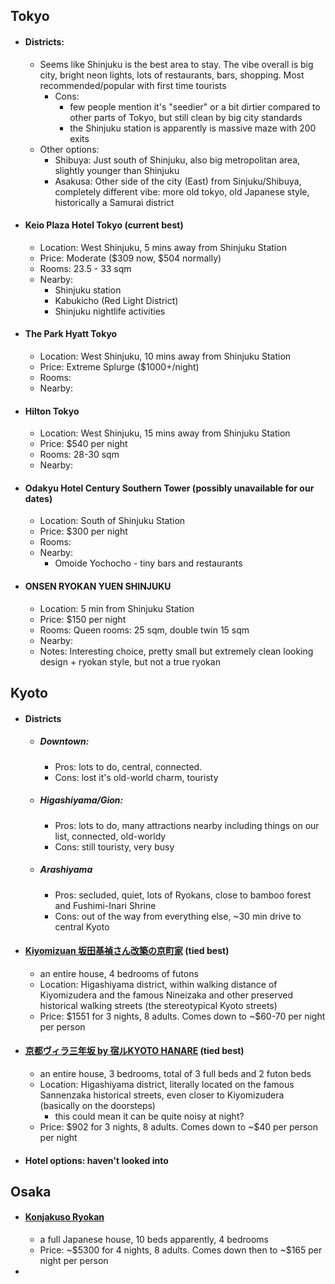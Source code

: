 ## Tokyo
- #### Districts:
	- Seems like Shinjuku is the best area to stay. The vibe overall is big city, bright neon lights, lots of restaurants, bars, shopping. Most recommended/popular with first time tourists
		- Cons:
			- few people mention it's "seedier" or a bit dirtier compared to other parts of Tokyo, but still clean by big city standards
			- the Shinjuku station is apparently is massive maze with 200 exits
	- Other options:
		- Shibuya: Just south of Shinjuku, also big metropolitan area, slightly younger than Shinjuku
		- Asakusa: Other side of the city (East) from Sinjuku/Shibuya, completely different vibe: more old tokyo, old Japanese style, historically a Samurai district
- #### Keio Plaza Hotel Tokyo (current best)
	- Location: West Shinjuku, 5 mins away from Shinjuku Station
	- Price: Moderate (\$309 now, \$504 normally)
	- Rooms: 23.5 - 33 sqm
	- Nearby:
		- Shinjuku station
		- Kabukicho (Red Light District)
		- Shinjuku nightlife activities
- #### The Park Hyatt Tokyo
	- Location: West Shinjuku, 10 mins away from Shinjuku Station
	- Price: Extreme Splurge (\$1000+/night)
	- Rooms:
	- Nearby:
- #### Hilton Tokyo
	- Location: West Shinjuku, 15 mins away from Shinjuku Station
	- Price: \$540 per night
	- Rooms: 28-30 sqm
	- Nearby:
- #### Odakyu Hotel Century Southern Tower (possibly unavailable for our dates)
	- Location: South of Shinjuku Station
	- Price: \$300 per night
	- Rooms:
	- Nearby:
		- Omoide Yochocho - tiny bars and restaurants
- #### ONSEN RYOKAN YUEN SHINJUKU
	- Location: 5 min from Shinjuku Station
	- Price: \$150 per night
	- Rooms: Queen rooms: 25 sqm, double twin 15 sqm
	- Nearby:
	- Notes: Interesting choice, pretty small but extremely clean looking design + ryokan style, but not a true ryokan

## Kyoto
- #### Districts
	- ##### Downtown: 
		- Pros: lots to do, central, connected. 
		- Cons: lost it's old-world charm, touristy
	- ##### Higashiyama/Gion:
		- Pros: lots to do, many attractions nearby including things on our list, connected, old-worldy
		- Cons: still touristy, very busy
	- ##### Arashiyama
		- Pros: secluded, quiet, lots of Ryokans, close to bamboo forest and Fushimi-Inari Shrine
		- Cons: out of the way from everything else, ~30 min drive to central Kyoto
- #### [Kiyomizuan 坂田基禎さん改築の京町家](https://www.booking.com/hotel/jp/kiyomizuan.html) (tied best)
	- an entire house, 4 bedrooms of futons
	- Location: Higashiyama district, within walking distance of Kiyomizudera and the famous Nineizaka and other preserved historical walking streets (the stereotypical Kyoto streets)
	- Price: \$1551 for 3 nights, 8 adults. Comes down to ~\$60-70 per night per person
- #### [京都ヴィラ三年坂 by 宿ルKYOTO HANARE](https://www.booking.com/hotel/jp/hanare-kyoto-jing-du-vuirasan-nian-ban.html?lang=en-us&soz=1&lang_changed=1) (tied best)
	- an entire house, 3 bedrooms, total of 3 full beds and 2 futon beds
	- Location: Higashiyama district, literally located on the famous Sannenzaka historical streets, even closer to Kiyomizudera (basically on the doorsteps)
		- this could mean it can be quite noisy at night?
	- Price: \$902 for 3 nights, 8 adults. Comes down to ~\$40 per person per night
- #### Hotel options: haven't looked into

## Osaka
- #### [Konjakuso Ryokan](https://www.airbnb.ca/rooms/32854655?source_impression_id=p3_1677124617_CSTOdS3q9BRP%2Fb1A)
	- a full Japanese house, 10 beds apparently, 4 bedrooms
	- Price: ~\$5300 for 4 nights, 8 adults. Comes down then to ~\$165 per night per person
- 